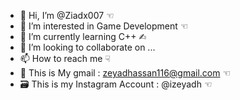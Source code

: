 - 👋 Hi, I’m @Ziadx007 ☜︎︎︎
- 👀 I’m interested in Game Development ☜︎︎︎
- 🌱 I’m currently learning C++ ✍︎
- 💞️ I’m looking to collaborate on ... 
- 📫 How to reach me ☟︎︎︎
- 📩 This is My gmail : zeyadhassan116@gmail.com ☜︎︎︎
- 🗃️ This is my Instagram Account : @izeyadh ☜︎︎︎

<!---
Ziadx007/Ziadx007 is a ✨ special ✨ repository because its `README.md` (this file) appears on your GitHub profile.
You can click the Preview link to take a look at your changes.
--->

